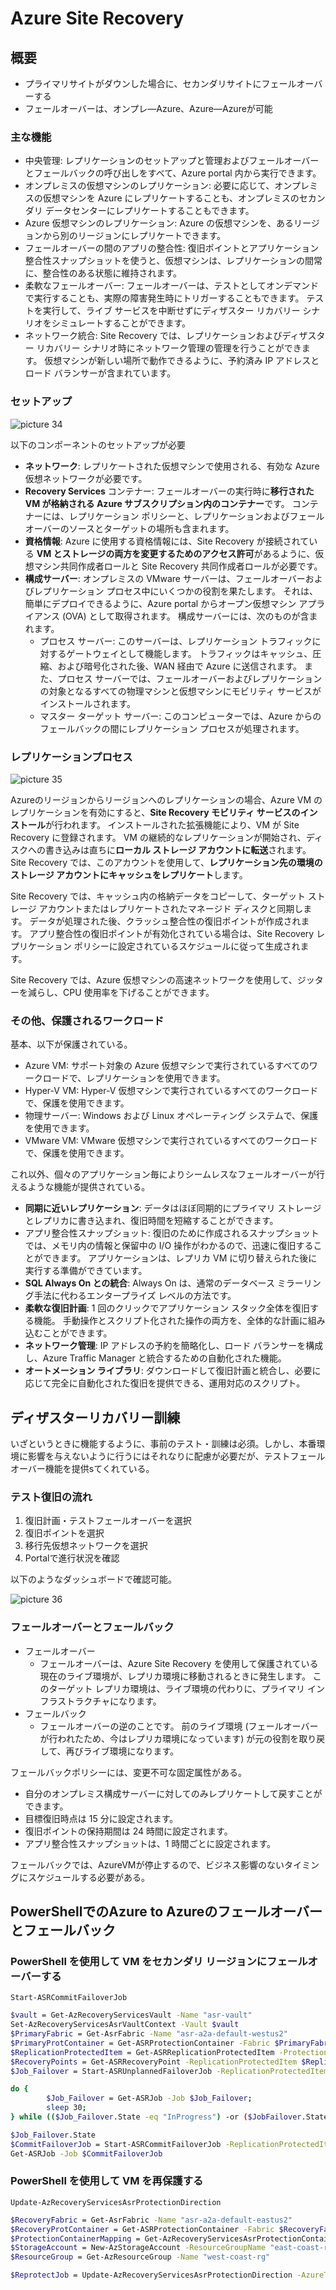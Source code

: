 # Azure Site Recovery

## 概要

- プライマリサイトがダウンした場合に、セカンダリサイトにフェールオーバーする
- フェールオーバーは、オンプレ―Azure、Azure―Azureが可能
  
### 主な機能

- 中央管理: レプリケーションのセットアップと管理およびフェールオーバーとフェールバックの呼び出しをすべて、Azure portal 内から実行できます。
- オンプレミスの仮想マシンのレプリケーション: 必要に応じて、オンプレミスの仮想マシンを Azure にレプリケートすることも、オンプレミスのセカンダリ データセンターにレプリケートすることもできます。
- Azure 仮想マシンのレプリケーション: Azure の仮想マシンを、あるリージョンから別のリージョンにレプリケートできます。
- フェールオーバーの間のアプリの整合性: 復旧ポイントとアプリケーション整合性スナップショットを使うと、仮想マシンは、レプリケーションの間常に、整合性のある状態に維持されます。
- 柔軟なフェールオーバー: フェールオーバーは、テストとしてオンデマンドで実行することも、実際の障害発生時にトリガーすることもできます。 テストを実行して、ライブ サービスを中断せずにディザスター リカバリー シナリオをシミュレートすることができます。
- ネットワーク統合: Site Recovery では、レプリケーションおよびディザスター リカバリー シナリオ時にネットワーク管理の管理を行うことができます。 仮想マシンが新しい場所で動作できるように、予約済み IP アドレスとロード バランサーが含まれています。

### セットアップ

![picture 34](images/7eaad481016840cd4b702e00928b39598aa80f65cefa23f825c1a1f6804e6505.png)  

以下のコンポーネントのセットアップが必要

- **ネットワーク**: レプリケートされた仮想マシンで使用される、有効な Azure 仮想ネットワークが必要です。
- **Recovery Services** コンテナー: フェールオーバーの実行時に**移行された VM が格納される Azure サブスクリプション内のコンテナー**です。 コンテナーには、レプリケーション ポリシーと、レプリケーションおよびフェールオーバーのソースとターゲットの場所も含まれます。
- **資格情報**: Azure に使用する資格情報には、Site Recovery が接続されている **VM とストレージの両方を変更するためのアクセス許可**があるように、仮想マシン共同作成者ロールと Site Recovery 共同作成者ロールが必要です。
- **構成サーバー**: オンプレミスの VMware サーバーは、フェールオーバーおよびレプリケーション プロセス中にいくつかの役割を果たします。 それは、簡単にデプロイできるように、Azure portal からオープン仮想マシン アプライアンス (OVA) として取得されます。 構成サーバーには、次のものが含まれます。
  - プロセス サーバー: このサーバーは、レプリケーション トラフィックに対するゲートウェイとして機能します。 トラフィックはキャッシュ、圧縮、および暗号化された後、WAN 経由で Azure に送信されます。 また、プロセス サーバーでは、フェールオーバーおよびレプリケーションの対象となるすべての物理マシンと仮想マシンにモビリティ サービスがインストールされます。
  - マスター ターゲット サーバー: このコンピューターでは、Azure からのフェールバックの間にレプリケーション プロセスが処理されます。

### レプリケーションプロセス

![picture 35](images/01db4c1bb73a8c849019278b8603016c7ff02bcb1414a8c0bad80b3ab6dde91a.png)  

Azureのリージョンからリージョンへのレプリケーションの場合、Azure VM のレプリケーションを有効にすると、**Site Recovery モビリティ サービスのインストール**が行われます。 インストールされた拡張機能により、VM が Site Recovery に登録されます。 VM の継続的なレプリケーションが開始され、ディスクへの書き込みは直ちに**ローカル ストレージ アカウントに転送**されます。 Site Recovery では、このアカウントを使用して、**レプリケーション先の環境のストレージ アカウントにキャッシュをレプリケート**します。
  
Site Recovery では、キャッシュ内の格納データをコピーして、ターゲット ストレージ アカウントまたはレプリケートされたマネージド ディスクと同期します。 データが処理された後、クラッシュ整合性の復旧ポイントが作成されます。 アプリ整合性の復旧ポイントが有効化されている場合は、Site Recovery レプリケーション ポリシーに設定されているスケジュールに従って生成されます。
  
Site Recovery では、Azure 仮想マシンの高速ネットワークを使用して、ジッターを減らし、CPU 使用率を下げることができます。

### その他、保護されるワークロード

基本、以下が保護されている。

- Azure VM: サポート対象の Azure 仮想マシンで実行されているすべてのワークロードで、レプリケーションを使用できます。
- Hyper-V VM: Hyper-V 仮想マシンで実行されているすべてのワークロードで、保護を使用できます。
- 物理サーバー: Windows および Linux オペレーティング システムで、保護を使用できます。
- VMware VM: VMware 仮想マシンで実行されているすべてのワークロードで、保護を使用できます。

これ以外、個々のアプリケーション毎によりシームレスなフェールオーバーが行えるような機能が提供されている。

- **同期に近いレプリケーション**: データはほぼ同期的にプライマリ ストレージとレプリカに書き込まれ、復旧時間を短縮することができます。
- アプリ整合性スナップショット: 復旧のために作成されるスナップショットでは、メモリ内の情報と保留中の I/O 操作がわかるので、迅速に復旧することができます。 アプリケーションは、レプリカ VM に切り替えられた後に実行する準備ができています。
- **SQL Always On との統合**: Always On は、通常のデータベース ミラーリング手法に代わるエンタープライズ レベルの方法です。
- **柔軟な復旧計画**: 1 回のクリックでアプリケーション スタック全体を復旧する機能。 手動操作とスクリプト化された操作の両方を、全体的な計画に組み込むことができます。
- **ネットワーク管理**: IP アドレスの予約を簡略化し、ロード バランサーを構成し、Azure Traffic Manager と統合するための自動化された機能。
- **オートメーション ライブラリ**: ダウンロードして復旧計画と統合し、必要に応じて完全に自動化された復旧を提供できる、運用対応のスクリプト。

## ディザスターリカバリー訓練

いざというときに機能するように、事前のテスト・訓練は必須。しかし、本番環境に影響を与えないように行うにはそれなりに配慮が必要だが、テストフェールオーバー機能を提供sてくれている。

### テスト復旧の流れ

1. 復旧計画・テストフェールオーバーを選択
2. 復旧ポイントを選択
3. 移行先仮想ネットワークを選択
4. Portalで進行状況を確認

以下のようなダッシュボードで確認可能。

![picture 36](images/b76903d03634a70ea3a999ebead7eec3bef61e5f6bae0b0a64f9de11b942e60c.png)  

### フェールオーバーとフェールバック

- フェールオーバー
  - フェールオーバーは、Azure Site Recovery を使用して保護されている現在のライブ環境が、レプリカ環境に移動されるときに発生します。 このターゲット レプリカ環境は、ライブ環境の代わりに、プライマリ インフラストラクチャになります。
- フェールバック
  - フェールオーバーの逆のことです。 前のライブ環境 (フェールオーバーが行われたため、今はレプリカ環境になっています) が元の役割を取り戻して、再びライブ環境になります。

フェールバックポリシーには、変更不可な固定属性がある。

- 自分のオンプレミス構成サーバーに対してのみレプリケートして戻すことができます。
- 目標復旧時点は 15 分に設定されます。
- 復旧ポイントの保持期間は 24 時間に設定されます。
- アプリ整合性スナップショットは、1 時間ごとに設定されます。

フェールバックでは、AzureVMが停止するので、ビジネス影響のないタイミングにスケジュールする必要がある。

## PowerShellでのAzure to Azureのフェールオーバーとフェールバック

### PowerShell を使用して VM をセカンダリ リージョンにフェールオーバーする

`Start-ASRCommitFailoverJob`

```sh
$vault = Get-AzRecoveryServicesVault -Name "asr-vault"
Set-AzRecoveryServicesAsrVaultContext -Vault $vault
$PrimaryFabric = Get-AsrFabric -Name "asr-a2a-default-westus2"
$PrimaryProtContainer = Get-ASRProtectionContainer -Fabric $PrimaryFabric
$ReplicationProtectedItem = Get-ASRReplicationProtectedItem -ProtectionContainer $PrimaryProtContainer -FriendlyName "patient-records"
$RecoveryPoints = Get-ASRRecoveryPoint -ReplicationProtectedItem $ReplicationProtectedItem
$Job_Failover = Start-ASRUnplannedFailoverJob -ReplicationProtectedItem $ReplicationProtectedItem -Direction PrimaryToRecovery -RecoveryPoint $RecoveryPoints[-1]

do {
        $Job_Failover = Get-ASRJob -Job $Job_Failover;
        sleep 30;
} while (($Job_Failover.State -eq "InProgress") -or ($JobFailover.State -eq "NotStarted"))

$Job_Failover.State
$CommitFailoverJob = Start-ASRCommitFailoverJob -ReplicationProtectedItem $ReplicationProtectedItem
Get-ASRJob -Job $CommitFailoverJob
```

### PowerShell を使用して VM を再保護する

`Update-AzRecoveryServicesAsrProtectionDirection`

```sh
$RecoveryFabric = Get-AsrFabric -Name "asr-a2a-default-eastus2"
$RecoveryProtContainer = Get-ASRProtectionContainer -Fabric $RecoveryFabric
$ProtectionContainerMapping = Get-AzRecoveryServicesAsrProtectionContainerMapping -ProtectionContainer $RecoveryProtContainer -Name eastus2-westus2-24-hour-retention-policy
$StorageAccount = New-AzStorageAccount -ResourceGroupName "east-coast-rg" -AccountName "reprotectcache" -Location eastus2 -SkuName Standard_GRS
$ResourceGroup = Get-AzResourceGroup -Name "west-coast-rg"

$ReprotectJob = Update-AzRecoveryServicesAsrProtectionDirection -AzureToAzure -ProtectionContainerMapping $ProtectionContainerMapping -ReplicationProtectedItem $ReplicationProtectedItem -LogStorageAccountId $StorageAccount.ID -RecoveryResourceGroupId $ResourceGroup.ResourceId
```